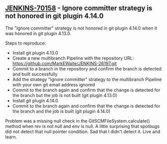 ## [JENKINS-70158](https://issues.jenkins.io/browse/JENKINS-70158) - Ignore committer strategy is not honored in git plugin 4.14.0

The "Ignore committer" strategy is not honored in git plugin 4.14.0 when it was honored in git plugin 4.13.0.

Steps to reproduce:

* Install git plugin 4.13.0
* Create a new multibranch Pipeline with the repository URL: https://github.com/MarkEWaite/JENKINS-26197.git
* Commit to a branch in the repository and confirm the branch is detected and built successfully
* Add the strategy "Ignore committer" strategy to the multibranch Pipeline with your own git email address ignored
* Commit to the branch again and confirm that the change is detected for the branch but the job is not built (git plugin 4.13.0)
* Install git plugin 4.14.0
* Commit to the branch again and confirm that the change is detected for the branch and the job is built (git plugin 4.14.0)

Problem was a missing null check in the GitSCMFileSystem.calculate() method when rev is not null and env is null.
A little surprising that spotbugs did not detect that null pointer condition.
Sad that I didn't detect it.
Live and learn.